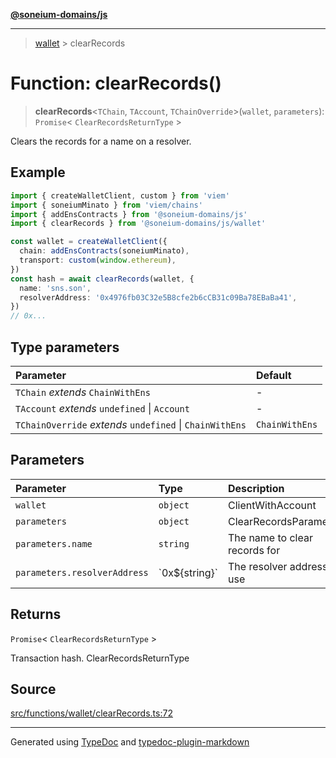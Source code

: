 [**@soneium-domains/js**](../README.md)

---

> [wallet](README.md) > clearRecords

# Function: clearRecords()

> **clearRecords**\<`TChain`, `TAccount`, `TChainOverride`\>(`wallet`, `parameters`): `Promise`\< `ClearRecordsReturnType` \>

Clears the records for a name on a resolver.

## Example

```ts
import { createWalletClient, custom } from 'viem'
import { soneiumMinato } from 'viem/chains'
import { addEnsContracts } from '@soneium-domains/js'
import { clearRecords } from '@soneium-domains/js/wallet'

const wallet = createWalletClient({
  chain: addEnsContracts(soneiumMinato),
  transport: custom(window.ethereum),
})
const hash = await clearRecords(wallet, {
  name: 'sns.son',
  resolverAddress: '0x4976fb03C32e5B8cfe2b6cCB31c09Ba78EBaBa41',
})
// 0x...
```

## Type parameters

| Parameter                                                | Default        |
| :------------------------------------------------------- | :------------- |
| `TChain` _extends_ `ChainWithEns`                        | -              |
| `TAccount` _extends_ `undefined` \| `Account`            | -              |
| `TChainOverride` _extends_ `undefined` \| `ChainWithEns` | `ChainWithEns` |

## Parameters

| Parameter                    | Type             | Description                   |
| :--------------------------- | :--------------- | :---------------------------- |
| `wallet`                     | `object`         | ClientWithAccount             |
| `parameters`                 | `object`         | ClearRecordsParameters        |
| `parameters.name`            | `string`         | The name to clear records for |
| `parameters.resolverAddress` | \`0x$\{string}\` | The resolver address to use   |

## Returns

`Promise`\< `ClearRecordsReturnType` \>

Transaction hash. ClearRecordsReturnType

## Source

[src/functions/wallet/clearRecords.ts:72](https://github.com/soneium-domains/soneium-domains-js/tree/main/src/functions/wallet/clearRecords.ts#L72)

---

Generated using [TypeDoc](https://typedoc.org/) and [typedoc-plugin-markdown](https://www.npmjs.com/package/typedoc-plugin-markdown)
